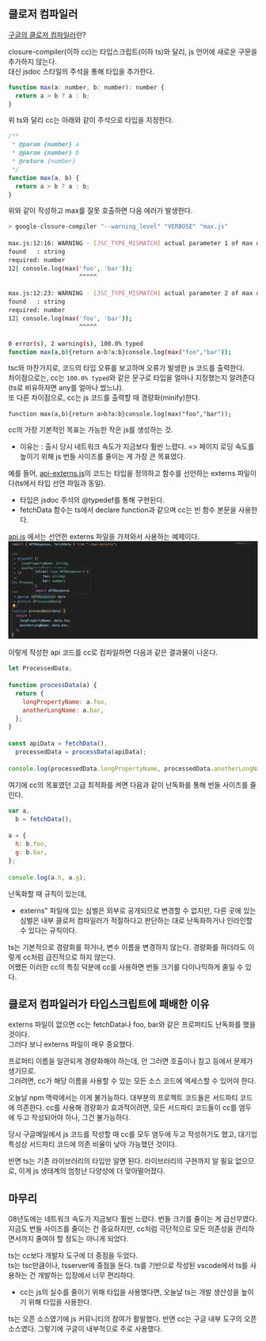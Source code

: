 ## 클로저 컴파일러

[구글의 클로저 컴파일러](https://github.com/google/closure-compiler)란?

closure-compiler(이하 cc)는 타입스크립트(이하 ts)와 달리, js 언어에 새로운 구문을 추가하지 않는다.
<br>대신 jsdoc 스타일의 주석을 통해 타입을 추가한다.

```js
function max(a: number, b: number): number {
  return a > b ? a : b;
}
```

위 ts와 달리 cc는 아래와 같이 주석으로 타입을 지정한다.

```js
/**
 * @param {number} a
 * @param {number} b
 * @return {number}
 */
function max(a, b) {
  return a > b ? a : b;
}
```

위와 같이 작성하고 max를 잘못 호출하면 다음 에러가 발생한다.

```bash
> google-closure-compiler "--warning_level" "VERBOSE" "max.js"

max.js:12:16: WARNING - [JSC_TYPE_MISMATCH] actual parameter 1 of max does not match formal parameter
found   : string
required: number
12| console.log(max('foo', 'bar'));
                    ^^^^^

max.js:12:23: WARNING - [JSC_TYPE_MISMATCH] actual parameter 2 of max does not match formal parameter
found   : string
required: number
12| console.log(max('foo', 'bar'));
                    ^^^^^

0 error(s), 2 warning(s), 100.0% typed
function max(a,b){return a>b?a:b}console.log(max("foo","bar"));
```

tsc와 마찬가지로, 코드의 타입 오류를 보고하며 오류가 발생한 js 코드를 출력한다.
<br>차이점으로는, cc는 `100.0% typed`와 같은 문구로 타입을 얼마나 지정했는지 알려준다(ts로 비유하자면 any를 얼마나 썼느냐).
<br>또 다른 차이점으로, cc는 js 코드를 출력할 때 경량화(minify)한다.

`function max(a,b){return a>b?a:b}console.log(max("foo","bar"));`

cc의 가장 기본적인 목표는 가능한 작은 js를 생성하는 것.

- 이유는 : 출시 당시 네트워크 속도가 지금보다 훨씬 느렸다. => 페이지 로딩 속도를 높이기 위해 js 번들 사이즈를 줄이는 게 가장 큰 목표였다.

예를 들어, [api-externs.js](./cc-example/api-externs.js)의 코드는 타입을 정의하고 함수를 선언하는 externs 파일이다(ts에서 타입 선언 파일과 동일).

- 타입은 jsdoc 주석의 @typedef를 통해 구현된다.
- fetchData 함수는 ts에서 declare function과 같으며 cc는 빈 함수 본문을 사용한다.

[api.js](./cc-example/api.js) 에서는 선언한 externs 파일을 가져와서 사용하는 예제이다.
![Alt text](image.png)

이렇게 작성한 api 코드를 cc로 컴파일하면 다음과 같은 결과물이 나온다.

```js
let ProcessedData;

function processData(a) {
  return {
    longPropertyName: a.foo,
    anotherLongName: a.bar,
  };
}

const apiData = fetchData(),
  processedData = processData(apiData);

console.log(processedData.longPropertyName, processedData.anotherLongName);
```

여기에 cc의 목표였던 고급 최적화를 켜면 다음과 같이 난독화를 통해 번들 사이즈를 줄인다.

```js
var a,
  b = fetchData();

a = {
  h: b.foo,
  g: b.bar,
};

console.log(a.h, a.g);
```

난독화할 때 규칙이 있는데,

- externs" 파일에 있는 심벌은 외부로 공개되므로 변경할 수 없지만, 다른 곳에 있는 심벌은 내부 클로저 컴파일러가 적절하다고 판단하는 대로 난독화하거나 인라인할 수 있다는 규칙이다.

ts는 기본적으로 경량화를 하거나, 변수 이름을 변경하지 않는다. 경량화를 하더라도 이렇게 cc처럼 급진적으로 하지 않는다.
<br>어쨌든 이러한 cc의 특징 덕분에 cc를 사용하면 번들 크기를 다이나믹하게 줄일 수 있다.

## 클로저 컴파일러가 타입스크립트에 패배한 이유

externs 파일이 없으면 cc는 fetchData나 foo, bar와 같은 프로퍼티도 난독화를 했을 것이다.
<br>그러다 보니 externs 파일이 매우 중요했다.

프로퍼티 이름을 일관되게 경량화해야 하는데, 안 그러면 호출이나 참고 등에서 문제가 생기므로.
<br>그러려면, cc가 해당 이름을 사용할 수 있는 모든 소스 코드에 엑세스할 수 있어야 한다.

오늘날 npm 맥락에서는 이게 불가능하다. 대부분의 프로젝트 코드들은 서드파티 코드에 의존한다.
cc를 사용해 경량화가 효과적이려면, 모든 서드파티 코드들이 cc를 염두에 두고 작성되어야 하나, 그건 불가능하다.

당시 구글메일에서 js 코드를 작성할 때 cc를 모두 염두에 두고 작성하기도 했고, 대기업 특성상 서드파티 코드에 의존 비율이 낮아 가능했던 것이다.

반면 ts는 기존 라이브러리의 타입만 알면 된다. 라이브러리의 구현까지 알 필요 없으므로, 이게 js 생태계의 엄청난 다양성에 더 맞아떨어졌다.

## 마무리

08년도에는 네트워크 속도가 지금보다 훨씬 느렸다. 번들 크기를 줄이는 게 급선무였다.
<br>지금도 번들 사이즈를 줄이는 건 중요하지만, cc처럼 극단적으로 모든 의존성을 관리하면서까지 줄여야 할 정도는 아니게 되었다.

ts는 cc보다 개발자 도구에 더 중점을 두었다.
<br>ts는 tsc만큼이나, tsserver에 중점을 둔다. ts를 기반으로 작성된 vscode에서 ts를 사용하는 건 개발하는 입장에서 너무 편리하다.

- cc는 js의 실수를 줄이기 위해 타입을 사용했다면, 오늘날 ts는 개발 생산성을 높이기 위해 타입을 사용한다.

ts는 오픈 소스였기에 js 커뮤니티의 참여가 활발했다. 반면 cc는 구글 내부 도구의 오픈소스였다. 그렇기에 구글이 내부적으로 주로 사용했다.
